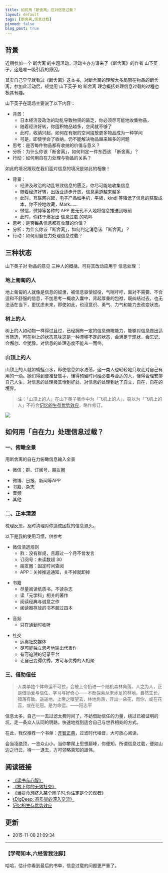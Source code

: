 ```yaml
---
title: 如何用「断舍离」应对信息过载？
layout: default
tags: [断舍离,信息过载]
pinned: false
blog_post: true
---
```




## 背景 


近期参加一个 断舍离 的主题活动，活动主办方请来了《断舍离》的作者 山下英子，这是唯一吸引我的原因。

其实自己早早就看过《断舍离》这本书，对断舍离的理解大多局限在物品的断舍离，参加此活动后，顿觉用 山下英子 的 断舍离 理念概括处理信息过载的过程也极其有趣。

山下英子在现场主要说了以下内容：

- 背景：
	- 日本经济及政治的动乱导致物资的匮乏，你必须尽可能地收集物品，
	- 随着经济好转，你囤积物品越多，空间就不够了
	- 此时，收纳兴起，如何在有限的空间囤放更多物品成为一种学问
	- 可是，即使学会了收纳，仍不能解决物品越来越多的问题
- 思考：是否每件物品都有收纳的价值与意义？
- 分析：为什么你该「断舍离」，如何判定一件东西该 「断舍离」？
- 行动：如何用自在力处理与物品的关系？

如此的境况跟现在我们面对信息的境况是如此的相像！


- 背景：
	- 经济及政治的动乱导致信息的匮乏，你尽可能地收集信息
	- 随着经济好转，出版业逐步开放，信息渠道越来越多
	- 此时，互联网兴起，电子产品如手机，平板，kindl 等降低了信息的获取成本，你不停地收藏，Mark……
	- 微信，微博等各种的 APP 更无孔不入地将信息推送到眼前
	- 此时，你终于爆发出 信息过载 的吼叫
- 思考：是否每条信息都有收藏的价值？
- 分析：为什么你该「断舍离」，如何判定消息该 「断舍离」？
- 行动：如何用自在力处理信息过载？





## 三种状态

山下英子对 物品的意见 三种人的概括，可将其改动应用于 信息处理 ：

### 地上匍匐的人

地上匍匐的人就像是信息的奴隶，被信息驱使奴役，气喘吁吁，面对不需要、不合适和不舒服的信息，不加思考一概收入囊中，背起厚重的包袱，既纠结过去，也无法活在当下，更忧虑未来，即使如此，也沒意识、勇气、力气和能力去改变状态。

### 树上的人

树上的人如动物一样得过且过，已经拥有一定的信息俯瞰能力，能够对信息做出适当筛选，可在树上的状态意味这是一种漂移不定的状态，会满足于现状，会忘记、会懈怠、会犹豫，对信息的处理态度不能从一而终。


### 山顶上的人

山顶上的人就如蜻蜓点水，即使信息如水浩荡，这一类人也轻轻地只取走对自己有用的一滴。她们得到便准备放手，懂得预留时间给必要与合适的人，懂得合理安排自己人生，对信息的处理极其恰到好处，对信息的处理到达了自立，自在，自在的境界。

>注：「山顶上的人」在山下英子著作中为「飞机上的人」，窃以为「飞机上的人」不符合[记忆的生存优势效应](http://www.nssd.org/articles/article_detail.aspx?id=41962886)，略作修订。


![](http://openmindclub.qiniudn.com/cnfeat/image/duansheli2.jpg)


## 如何用「自在力」处理信息过载？


### 一、俯瞰全景


用断舍离的自在力俯瞰信息输入全景


* 微信：群、订阅号、朋友圈
+ 微博、日报、新闻等APP
+ 书籍、杂志
+ 音频
+ 其他


### 二、正本清源


梳理反思，及时清理对你造成困扰的信息源头。

以下是我的使用习惯，供参考

- 微信清退规则
	* 群：没有群规，且超过一个月不曾发言
	* 订阅号：未读数超 30 
	* 朋友圈：固定时间查阅
	*  APP：关掉推送通知，关不掉就卸掉
+ 书籍
	* 尽量阅读纸质书，不读杂志
	* 读「元学科」相关的著作
	* 阅读经典与诚意之作
	* 阅读器存放的书不超过四本	
- 音频
	+ 只在通勤时收听
+ 社交
	* 远离社交媒体
	* 尽可能独立思考地输出代表作
	* 有可追溯的记录平台
	* 让自己变得优秀，方可与优秀的人相聚

### 三、借助信任

>人类单独个体命运不可控，会被上帝扔进一个随机森林角落。人之为人，正是借助爱与信任、学习与好奇心——不断探索从未涉足的林地，自然生长，错落有致。遥遥地，上帝之眼望去，林地角落，开出一朵花，而你，或在花蕊，或在花冠。是为命运。——阳志平

信息太多，自己一一去过滤太费时间了，不妨借助信任的力量，绕过已被证明的坑，走一条众人认同的明路，快速地找到适合自己与世界相处的方式。

在此，我仅推荐一个书单：[开智正典](http://www.douban.com/doulist/41691053/)，过滤时代噪音，大可放心阅读。

会当凌绝顶，一览众山小。当你攀爬上思想巅峰，你便知，所谓信息过载，便如山边之行云，待一一退去，方可领略真知的雄伟。



## 阅读链接


- [《读书与心智》](http://t.cn/RUCnEdB)
- [《放下你的无效社交》](http://weibo.com/p/1001603830759168318952)
- [《当拼命想挤入某个圈子时,你注定是个旁观者》](http://blog.zhgdg.org/2014-04/gt24-cycles/)
- [《DigDeep: 高质量的深入交流》](http://www.douban.com/note/313673515/)
- [记忆的生存优势效应](http://www.nssd.org/articles/article_detail.aspx?id=41962886)

## 更新

- 2015-11-08 21:09:34

----

### **【学苟知本,六经皆我注脚】**


哈哈，估计你看到最后的书单，信息过载的问题更严重了。










